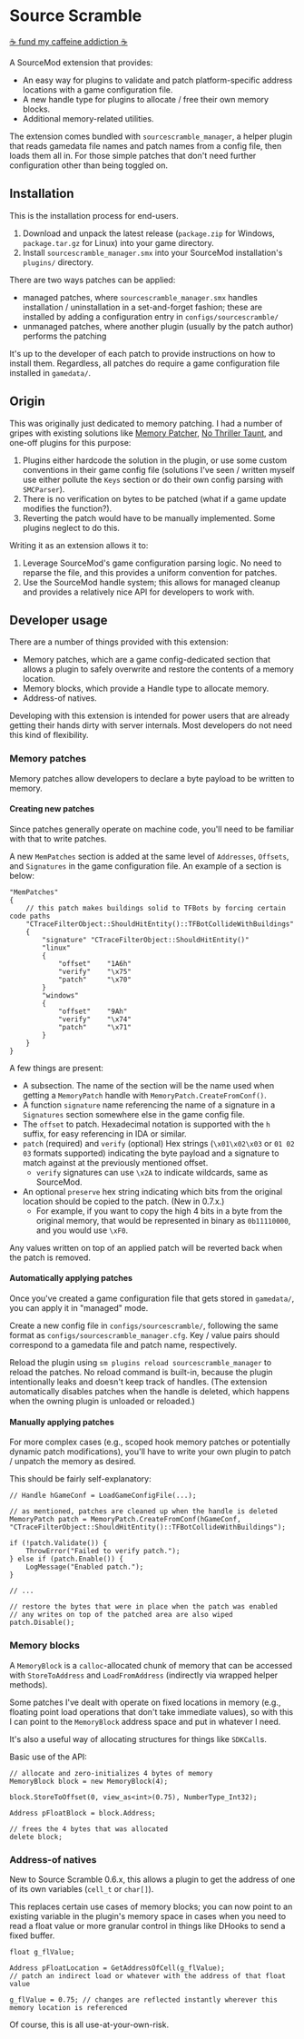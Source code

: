 # Source Scramble

[:coffee: fund my caffeine addiction :coffee:](https://buymeacoff.ee/nosoop)

A SourceMod extension that provides:
- An easy way for plugins to validate and patch platform-specific address locations with a game
configuration file.
- A new handle type for plugins to allocate / free their own memory blocks.
- Additional memory-related utilities.

The extension comes bundled with `sourcescramble_manager`, a helper plugin that reads gamedata
file names and patch names from a config file, then loads them all in.  For those simple patches
that don't need further configuration other than being toggled on.

## Installation

This is the installation process for end-users.

1.  Download and unpack the latest release (`package.zip` for Windows, `package.tar.gz` for
Linux) into your game directory.
2.  Install `sourcescramble_manager.smx` into your SourceMod installation's `plugins/`
directory.

There are two ways patches can be applied:

- managed patches, where `sourcescramble_manager.smx` handles installation / uninstallation in
a set-and-forget fashion; these are installed by adding a configuration entry in
`configs/sourcescramble/`
- unmanaged patches, where another plugin (usually by the patch author) performs the patching

It's up to the developer of each patch to provide instructions on how to install them.
Regardless, all patches do require a game configuration file installed in `gamedata/`.

## Origin

This was originally just dedicated to memory patching.  I had a number of gripes with existing
solutions like [Memory Patcher][], [No Thriller Taunt][], and one-off plugins for this purpose:

1.  Plugins either hardcode the solution in the plugin, or use some custom conventions in their
game config file (solutions I've seen / written myself use either pollute the `Keys` section or
do their own config parsing with `SMCParser`).
2.  There is no verification on bytes to be patched (what if a game update modifies the
function?).
3.  Reverting the patch would have to be manually implemented.  Some plugins neglect to do this.

Writing it as an extension allows it to:

1.  Leverage SourceMod's game configuration parsing logic.  No need to reparse the file, and
this provides a uniform convention for patches.
2.  Use the SourceMod handle system; this allows for managed cleanup and provides a relatively
nice API for developers to work with.

[Memory Patcher]: https://forums.alliedmods.net/showthread.php?p=2617543
[No Thriller Taunt]: https://forums.alliedmods.net/showthread.php?t=171343

## Developer usage

There are a number of things provided with this extension:

- Memory patches, which are a game config-dedicated section that allows a plugin to safely
overwrite and restore the contents of a memory location.
- Memory blocks, which provide a Handle type to allocate memory.
- Address-of natives.

Developing with this extension is intended for power users that are already getting their hands
dirty with server internals.  Most developers do not need this kind of flexibility.

### Memory patches

Memory patches allow developers to declare a byte payload to be written to memory.

#### Creating new patches

Since patches generally operate on machine code, you'll need to be familiar with that to write
patches.

A new `MemPatches` section is added at the same level of `Addresses`, `Offsets`, and
`Signatures` in the game configuration file.  An example of a section is below:

```
"MemPatches"
{
	// this patch makes buildings solid to TFBots by forcing certain code paths
	"CTraceFilterObject::ShouldHitEntity()::TFBotCollideWithBuildings"
	{
		"signature" "CTraceFilterObject::ShouldHitEntity()"
		"linux"
		{
			"offset"	"1A6h"
			"verify"	"\x75"
			"patch"		"\x70"
		}
		"windows"
		{
			"offset"	"9Ah"
			"verify"	"\x74"
			"patch"		"\x71"
		}
	}
}
```

A few things are present:

- A subsection.  The name of the section will be the name used when getting a `MemoryPatch`
handle with `MemoryPatch.CreateFromConf()`.
- A function `signature` name referencing the name of a signature in a `Signatures` section
somewhere else in the game config file.
- The `offset` to patch.  Hexadecimal notation is supported with the `h` suffix, for easy
referencing in IDA or similar.
- `patch` (required) and `verify` (optional) Hex strings (`\x01\x02\x03` or `01 02 03` formats
supported) indicating the byte payload and a signature to match against at the previously
mentioned offset.
	- `verify` signatures can use `\x2A` to indicate wildcards, same as SourceMod.
- An optional `preserve` hex string indicating which bits from the original location should be
copied to the patch.  (New in 0.7.x.)
	- For example, if you want to copy the high 4 bits in a byte from the original memory,
	that would be represented in binary as `0b11110000`, and you would use `\xF0`.

Any values written on top of an applied patch will be reverted back when the patch is removed.

#### Automatically applying patches

Once you've created a game configuration file that gets stored in `gamedata/`, you can apply it
in "managed" mode.

Create a new config file in `configs/sourcescramble/`, following the same format as
`configs/sourcescramble_manager.cfg`.  Key / value pairs should correspond to a gamedata file
and patch name, respectively.

Reload the plugin using `sm plugins reload sourcescramble_manager` to reload the patches.
No reload command is built-in, because the plugin intentionally leaks and doesn't keep track of
handles.  (The extension automatically disables patches when the handle is deleted, which
happens when the owning plugin is unloaded or reloaded.)

#### Manually applying patches

For more complex cases (e.g., scoped hook memory patches or potentially dynamic patch
modifications), you'll have to write your own plugin to patch / unpatch the memory as desired.

This should be fairly self-explanatory:

```sourcepawn
// Handle hGameConf = LoadGameConfigFile(...);

// as mentioned, patches are cleaned up when the handle is deleted
MemoryPatch patch = MemoryPatch.CreateFromConf(hGameConf, "CTraceFilterObject::ShouldHitEntity()::TFBotCollideWithBuildings");

if (!patch.Validate()) {
	ThrowError("Failed to verify patch.");
} else if (patch.Enable()) {
	LogMessage("Enabled patch.");
}

// ...

// restore the bytes that were in place when the patch was enabled
// any writes on top of the patched area are also wiped
patch.Disable();
```

### Memory blocks

A `MemoryBlock` is a `calloc`-allocated chunk of memory that can be accessed with
`StoreToAddress` and `LoadFromAddress` (indirectly via wrapped helper methods).

Some patches I've dealt with operate on fixed locations in memory (e.g., floating point load
operations that don't take immediate values), so with this I can point to the `MemoryBlock`
address space and put in whatever I need.

It's also a useful way of allocating structures for things like `SDKCall`s.

Basic use of the API:

```sourcepawn
// allocate and zero-initializes 4 bytes of memory
MemoryBlock block = new MemoryBlock(4);

block.StoreToOffset(0, view_as<int>(0.75), NumberType_Int32);

Address pFloatBlock = block.Address;

// frees the 4 bytes that was allocated
delete block;
```

### Address-of natives

New to Source Scramble 0.6.x, this allows a plugin to get the address of one of its own
variables (`cell_t` or `char[]`).

This replaces certain use cases of memory blocks; you can now point to an existing variable in
the plugin's memory space in cases when you need to read a float value or more granular control
in things like DHooks to send a fixed buffer.

```sourcepawn
float g_flValue;

Address pFloatLocation = GetAddressOfCell(g_flValue);
// patch an indirect load or whatever with the address of that float value

g_flValue = 0.75; // changes are reflected instantly wherever this memory location is referenced
```

Of course, this is all use-at-your-own-risk.
